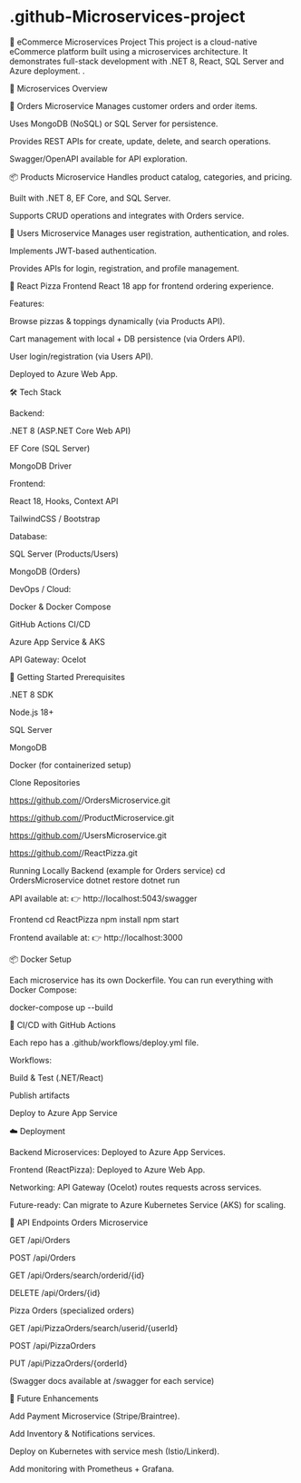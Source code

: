 # .github-Microservices-project
🍕 eCommerce Microservices Project  This project is a cloud-native eCommerce platform built using a microservices architecture. It demonstrates full-stack development with .NET 8, React, SQL Server and Azure deployment.
.

📂 Microservices Overview

🛒 Orders Microservice
Manages customer orders and order items.

Uses MongoDB (NoSQL) or SQL Server for persistence.

Provides REST APIs for create, update, delete, and search operations.

Swagger/OpenAPI available for API exploration.

📦 Products Microservice
Handles product catalog, categories, and pricing.

Built with .NET 8, EF Core, and SQL Server.

Supports CRUD operations and integrates with Orders service.

👤 Users Microservice
Manages user registration, authentication, and roles.

Implements JWT-based authentication.

Provides APIs for login, registration, and profile management.

🍕 React Pizza Frontend
React 18 app for frontend ordering experience.

Features:

Browse pizzas & toppings dynamically (via Products API).

Cart management with local + DB persistence (via Orders API).

User login/registration (via Users API).

Deployed to Azure Web App.

🛠️ Tech Stack

Backend:

.NET 8 (ASP.NET Core Web API)

EF Core (SQL Server)

MongoDB Driver

Frontend:

React 18, Hooks, Context API

TailwindCSS / Bootstrap

Database:

SQL Server (Products/Users)

MongoDB (Orders)

DevOps / Cloud:

Docker & Docker Compose

GitHub Actions CI/CD

Azure App Service & AKS

API Gateway: Ocelot

🚀 Getting Started
Prerequisites

.NET 8 SDK

Node.js 18+

SQL Server

MongoDB

Docker
 (for containerized setup)

Clone Repositories


https://github.com/<org-name>/OrdersMicroservice.git

https://github.com/<org-name>/ProductMicroservice.git

https://github.com/<org-name>/UsersMicroservice.git

https://github.com/<org-name>/ReactPizza.git

Running Locally
Backend (example for Orders service)
cd OrdersMicroservice
dotnet restore
dotnet run


API available at:
👉 http://localhost:5043/swagger

Frontend
cd ReactPizza
npm install
npm start


Frontend available at:
👉 http://localhost:3000

📦 Docker Setup

Each microservice has its own Dockerfile.
You can run everything with Docker Compose:

docker-compose up --build

🔄 CI/CD with GitHub Actions

Each repo has a .github/workflows/deploy.yml file.

Workflows:

Build & Test (.NET/React)

Publish artifacts

Deploy to Azure App Service

☁️ Deployment

Backend Microservices: Deployed to Azure App Services.

Frontend (ReactPizza): Deployed to Azure Web App.

Networking: API Gateway (Ocelot) routes requests across services.

Future-ready: Can migrate to Azure Kubernetes Service (AKS) for scaling.

📖 API Endpoints
Orders Microservice

GET /api/Orders

POST /api/Orders

GET /api/Orders/search/orderid/{id}

DELETE /api/Orders/{id}

Pizza Orders (specialized orders)

GET /api/PizzaOrders/search/userid/{userId}

POST /api/PizzaOrders

PUT /api/PizzaOrders/{orderId}

(Swagger docs available at /swagger for each service)

📌 Future Enhancements

Add Payment Microservice (Stripe/Braintree).

Add Inventory & Notifications services.

Deploy on Kubernetes with service mesh (Istio/Linkerd).

Add monitoring with Prometheus + Grafana.
